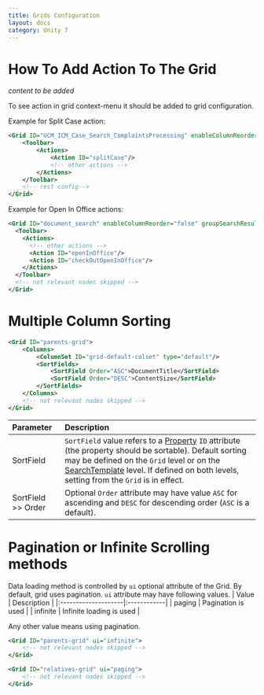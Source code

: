 ```yaml
---
title: Grids Configuration
layout: docs
category: Unity 7
---
```

# How To Add Action To The Grid

*content to be added*

To see action in grid context-menu it should be added to grid configuration.

Example for Split Case action:

```xml
<Grid ID="UCM_ICM_Case_Search_ComplaintsProcessing" enableColumnReorder="false" groupSearchResults="false">
    <Toolbar>
        <Actions>
            <Action ID="splitCase"/>
            <!-- other actions -->
        </Actions>
    </Toolbar>
    <!-- rest config-->
</Grid>
```
Example for Open In Office actions:

```xml
<Grid ID="document_search" enableColumnReorder="false" groupSearchResults="false">
  <Toolbar>
    <Actions>
      <!-- other actions -->
      <Action ID="openInOffice"/>
      <Action ID="checkOutOpenInOffice"/>
    </Actions>
  </Toolbar>
  <!-- not relevant nodes skipped -->
</Grid>

```

# Multiple Column Sorting
```xml
<Grid ID="parents-grid">
    <Columns>
        <ColumnSet ID="grid-default-colset" type="default"/>
        <SortFields>
            <SortField Order="ASC">DocumentTitle</SortField>
            <SortField Order="DESC">ContentSize</SortField>
        </SortFields>
    </Columns>
    <!-- not relevant nodes skipped -->
</Grid>
```

| Parameter           | Description |
|:--------------------|:------------|
| SortField           | `SortField` value refers to a [Property](tags-list/properties-tag.md) `ID` attribute (the property should be sortable).  Default sorting may be defined on the `Grid` level or on the [SearchTemplate](../configuration/search-templates.md#sorting-configuration) level. If defined on both levels, setting from the `Grid` is in effect.     |
| SortField >> Order  | Optional `Order` attribute may have value `ASC` for ascending and `DESC` for descending order (`ASC` is a default). |

# Pagination or Infinite Scrolling methods

Data loading method is controlled by `ui` optional attribute of the Grid.
By default, grid uses pagination. `ui` attribute may have following values.
| Value               | Description |
|:--------------------|:------------|
| paging              | Pagination is used      |
| infinite            | Infinite loading is used |

Any other value means using pagination.

```xml
<Grid ID="parents-grid" ui="infinite">
    <!-- not relevant nodes skipped -->
</Grid>

<Grid ID="relatives-grid" ui="paging">
    <!-- not relevant nodes skipped -->
</Grid>
```
